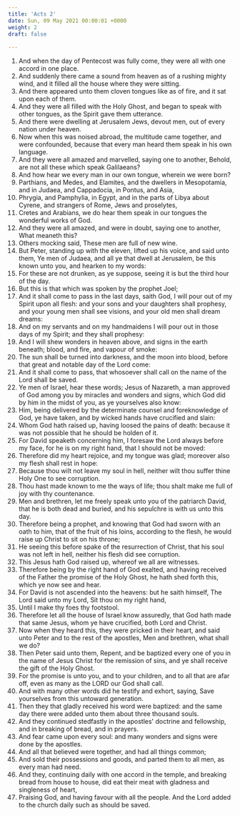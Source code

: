 ```yaml
---
title: 'Acts 2'
date: Sun, 09 May 2021 00:00:01 +0000
weight: 2
draft: false
  
---
```


1. And when the day of Pentecost was fully come, they were all with one accord in one place.
2. And suddenly there came a sound from heaven as of a rushing mighty wind, and it filled all the house where they were sitting.
3. And there appeared unto them cloven tongues like as of fire, and it sat upon each of them.
4. And they were all filled with the Holy Ghost, and began to speak with other tongues, as the Spirit gave them utterance.
5. And there were dwelling at Jerusalem Jews, devout men, out of every nation under heaven.
6. Now when this was noised abroad, the multitude came together, and were confounded, because that every man heard them speak in his own language.
7. And they were all amazed and marvelled, saying one to another, Behold, are not all these which speak Galilaeans?
8. And how hear we every man in our own tongue, wherein we were born?
9. Parthians, and Medes, and Elamites, and the dwellers in Mesopotamia, and in Judaea, and Cappadocia, in Pontus, and Asia,
10. Phrygia, and Pamphylia, in Egypt, and in the parts of Libya about Cyrene, and strangers of Rome, Jews and proselytes,
11. Cretes and Arabians, we do hear them speak in our tongues the wonderful works of God.
12. And they were all amazed, and were in doubt, saying one to another, What meaneth this?
13. Others mocking said, These men are full of new wine.
14. But Peter, standing up with the eleven, lifted up his voice, and said unto them, Ye men of Judaea, and all ye that dwell at Jerusalem, be this known unto you, and hearken to my words:
15. For these are not drunken, as ye suppose, seeing it is but the third hour of the day.
16. But this is that which was spoken by the prophet Joel;
17. And it shall come to pass in the last days, saith God, I will pour out of my Spirit upon all flesh: and your sons and your daughters shall prophesy, and your young men shall see visions, and your old men shall dream dreams:
18. And on my servants and on my handmaidens I will pour out in those days of my Spirit; and they shall prophesy:
19. And I will shew wonders in heaven above, and signs in the earth beneath; blood, and fire, and vapour of smoke:
20. The sun shall be turned into darkness, and the moon into blood, before that great and notable day of the Lord come:
21. And it shall come to pass, that whosoever shall call on the name of the Lord shall be saved.
22. Ye men of Israel, hear these words; Jesus of Nazareth, a man approved of God among you by miracles and wonders and signs, which God did by him in the midst of you, as ye yourselves also know:
23. Him, being delivered by the determinate counsel and foreknowledge of God, ye have taken, and by wicked hands have crucified and slain:
24. Whom God hath raised up, having loosed the pains of death: because it was not possible that he should be holden of it.
25. For David speaketh concerning him, I foresaw the Lord always before my face, for he is on my right hand, that I should not be moved:
26. Therefore did my heart rejoice, and my tongue was glad; moreover also my flesh shall rest in hope:
27. Because thou wilt not leave my soul in hell, neither wilt thou suffer thine Holy One to see corruption.
28. Thou hast made known to me the ways of life; thou shalt make me full of joy with thy countenance.
29. Men and brethren, let me freely speak unto you of the patriarch David, that he is both dead and buried, and his sepulchre is with us unto this day.
30. Therefore being a prophet, and knowing that God had sworn with an oath to him, that of the fruit of his loins, according to the flesh, he would raise up Christ to sit on his throne;
31. He seeing this before spake of the resurrection of Christ, that his soul was not left in hell, neither his flesh did see corruption.
32. This Jesus hath God raised up, whereof we all are witnesses.
33. Therefore being by the right hand of God exalted, and having received of the Father the promise of the Holy Ghost, he hath shed forth this, which ye now see and hear.
34. For David is not ascended into the heavens: but he saith himself, The Lord said unto my Lord, Sit thou on my right hand,
35. Until I make thy foes thy footstool.
36. Therefore let all the house of Israel know assuredly, that God hath made that same Jesus, whom ye have crucified, both Lord and Christ.
37. Now when they heard this, they were pricked in their heart, and said unto Peter and to the rest of the apostles, Men and brethren, what shall we do?
38. Then Peter said unto them, Repent, and be baptized every one of you in the name of Jesus Christ for the remission of sins, and ye shall receive the gift of the Holy Ghost.
39. For the promise is unto you, and to your children, and to all that are afar off, even as many as the LORD our God shall call.
40. And with many other words did he testify and exhort, saying, Save yourselves from this untoward generation.
41. Then they that gladly received his word were baptized: and the same day there were added unto them about three thousand souls.
42. And they continued stedfastly in the apostles' doctrine and fellowship, and in breaking of bread, and in prayers.
43. And fear came upon every soul: and many wonders and signs were done by the apostles.
44. And all that believed were together, and had all things common;
45. And sold their possessions and goods, and parted them to all men, as every man had need.
46. And they, continuing daily with one accord in the temple, and breaking bread from house to house, did eat their meat with gladness and singleness of heart,
47. Praising God, and having favour with all the people. And the Lord added to the church daily such as should be saved.

